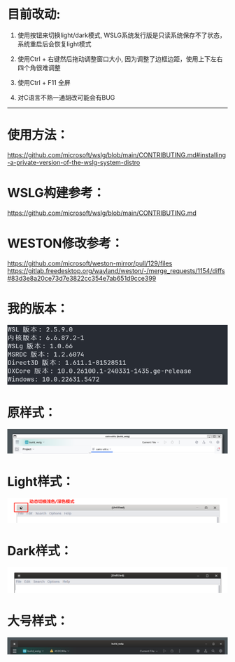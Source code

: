 # 目前改动:
1. 使用按钮来切换light/dark模式, WSLG系统发行版是只读系统保存不了状态，系统重启后会恢复light模式
2. 使用Ctrl + 右键然后拖动调整窗口大小, 因为调整了边框边距，使用上下左右四个角很难调整
3. 使用Ctrl + F11 全屏

4. 对C语言不熟一通胡改可能会有BUG

---
# 使用方法：
https://github.com/microsoft/wslg/blob/main/CONTRIBUTING.md#installing-a-private-version-of-the-wslg-system-distro

# WSLG构建参考：
https://github.com/microsoft/wslg/blob/main/CONTRIBUTING.md

# WESTON修改参考：
https://github.com/microsoft/weston-mirror/pull/129/files
https://gitlab.freedesktop.org/wayland/weston/-/merge_requests/1154/diffs#83d3e8a20ce73d7e3822cc354e7ab651d9cce399

# 我的版本：
![我的版本](https://github.com/qq1038765585/wslg_title_bar_beautify/blob/main/version.png "我的版本")

# 原样式：
![原样式](https://github.com/qq1038765585/wslg_title_bar_beautify/blob/main/normal.png "原样式")

# Light样式：
![样式切换](https://github.com/qq1038765585/wslg_title_bar_beautify/blob/main/mode_switch.png "样式切换")

# Dark样式：
![Dark样式](https://github.com/qq1038765585/wslg_title_bar_beautify/blob/main/dark_mode.png "Dark样式")

# 大号样式：
![大号样式](https://github.com/qq1038765585/wslg_title_bar_beautify/blob/main/big_mode.png "大号样式")
